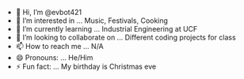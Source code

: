 - 👋 Hi, I’m @evbot421
- 👀 I’m interested in ... Music, Festivals, Cooking
- 🌱 I’m currently learning ... Industrial Engineering at UCF
- 💞️ I’m looking to collaborate on ... Different coding projects for class
- 📫 How to reach me ... N/A
- 😄 Pronouns: ... He/Him
- ⚡ Fun fact: ... My birthday is Christmas eve

<!---
evbot421/evbot421 is a ✨ special ✨ repository because its `README.md` (this file) appears on your GitHub profile.
You can click the Preview link to take a look at your changes.
--->
